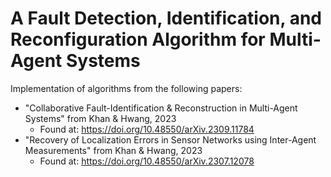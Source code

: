 # A Fault Detection, Identification, and Reconfiguration Algorithm for Multi-Agent Systems
Implementation of algorithms from the following papers:
 * "Collaborative Fault-Identification & Reconstruction in Multi-Agent Systems" from Khan & Hwang, 2023
   * Found at: https://doi.org/10.48550/arXiv.2309.11784
 * "Recovery of Localization Errors in Sensor Networks using Inter-Agent Measurements" from Khan & Hwang, 2023
   * Found at: https://doi.org/10.48550/arXiv.2307.12078
